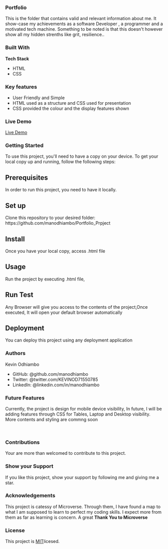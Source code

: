 ### Portfolio
<p>This is the folder that contains valid and relevant information about me.
It show-case my achievements as a software Developer , a programmer and a motivated tech machine.
Something to be noted is that this doesn't however show all my hidden strenths like grit, resilience..
</p>

### Built With

<b>Tech Stack</b>
<ul>
<li>HTML</li>
<li>CSS</li>
</ul>

### Key features
<ul>
<li>User Friendly and Simple</li>
<li>HTML used as a structure and CSS used for presentation</li>
<li>CSS provided the colour and the display features shown</li>
</ul>

### Live Demo
<a href="file:///C:/Users/manod/OneDrive/Desktop/Portfolio_Project/main/index.html">Live Demo </a>

### Getting Started

<p>To use this project, you'll need to have a copy on your device.
To get your local copy up and running, follow the following steps:</p>

<h2>Prerequisites</h2>
In order to run this project, you need to have it locally.<br>

<h2>Set up</h2>
Clone this repository to your desired folder:
https://github.com/manodhiambo/Portfolio_Prpject

<h2>Install</h2>
Once you have your local copy, access .html file

<h2>Usage</h2>
Run the project by executing .html file,

<h2>Run Test</h2>
Any Browser will give you access to the contents of the project,Once executed, It will open your default browser automatically

<h2>Deployment</h2>
You can deploy this project using any deployment application

### Authors
Kevin Odhiambo
<ul>
<li>GitHub: @github.com/manodhiambo</li>
<li>Twitter: @twitter.com/KEVINOD71550785</li>
<li>LinkedIn: @linkedin.com/in/manodhiambo</li>
</ul>

### Future Features
<p>Currently, the project is design for mobile device visibility, In future,  I will be adding features through CSS for Tables, Laptop and Desktop visibility.<br>
More contents and styling are commng soon</p><br>

### Contributions
Your are more than welcomed to contribute to this project.

### Show your Support
If you like this project, show your support by following me and giving me a star.

### Acknowledgements
This project is  catessy of Microverse. Through them, I have found a map to what I am supposed to learn
to perfect my coding skills. I expect more from them as far as learning is concern. A great <b>Thank You to Microverse</b>

### License
This project is <a href="https://choosealicense.com/licenses/mit/">MIT</a>licesed.